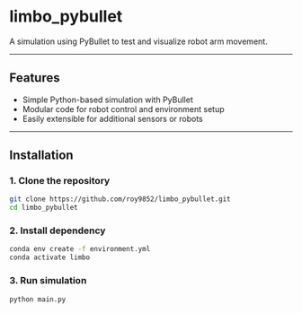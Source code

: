 # limbo_pybullet

A simulation using PyBullet to test and visualize robot arm movement. 

---

## Features

- Simple Python-based simulation with PyBullet
- Modular code for robot control and environment setup
- Easily extensible for additional sensors or robots

---

## Installation

### 1. Clone the repository

```bash
git clone https://github.com/roy9852/limbo_pybullet.git
cd limbo_pybullet
```

### 2. Install dependency
```bash
conda env create -f environment.yml
conda activate limbo
```
### 3. Run simulation
```bash
python main.py
```
